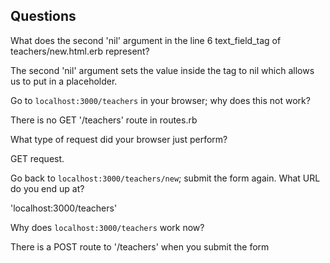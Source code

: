 ## Questions

What does the second 'nil' argument in the line 6 text_field_tag of teachers/new.html.erb represent?

The second 'nil' argument sets the value inside the tag to nil which allows us to put in a placeholder. 

Go to `localhost:3000/teachers` in your browser; why does this not work?

There is no GET '/teachers' route in routes.rb

What type of request did your browser just perform?

GET request.

Go back to `localhost:3000/teachers/new`; submit the form again. What URL do you end up at?

'localhost:3000/teachers'

Why does `localhost:3000/teachers` work now?

There is a POST route to '/teachers' when you submit the form